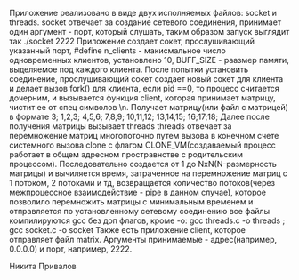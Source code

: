 Приложение реализовано в виде двух исполняемых файлов: socket и threads.
socket отвечает за создание сетевого соединения, принимает один аргумент - порт, который слушать, таким образом запуск выглядит так
./socket 2222
Приложение создает сокет, прослушивающий указанный порт, #define n_clients - макисмальное число одновременных клиентов, установлено 10, BUFF_SIZE - раазмер памяти, выделяемое под каждого клиента.
После попытки установить соединение, прослушивающий сокет создает новый сокет для клиента и делает вызов fork() для клиента, если 
pid ==0, то процесс считается дочерним, и вызывается функция client, которая принимает матрицу, чистит ее от спец символов \n.
Получает матрицу(или файл с матрицей) в формате 
3;
1,2,3;
4,5,6;
7,8,9;
10,11,12;
13,14,15;
16;17;18;
Далее после получения матрицы вызывает threads
threads отвечает за перемножение матриц многопоточно путем вызова в конечном счете системного вызова clone с флагом CLONE_VM(создаваемый процесс работает в общем адресном простравнстве с родительским процессом). Последовательно создается от 1 до NxN(N-размерность матрицы) и вычиляется время, затраченное на перемножение матриц с 1 потоком, 2 потоками и тд, возвращается количество потоков(через межпроцессное взаимодействие - pipe в данном случае), которое позволило перемножить матрицы с минимальным временем и отправляется по установленному сетевому соединению
все файлы компилируются gcc без доп флагов, кроме -o: gcc threads.c -o threads    ;           gcc socket.c -o socket
Также есть приложение client, которое отправляет файл matrix. Аргументы принимаемые - адрес(например, 0.0.0.0) и порт, например, 2222.

Hикитa Пpивaлoв
